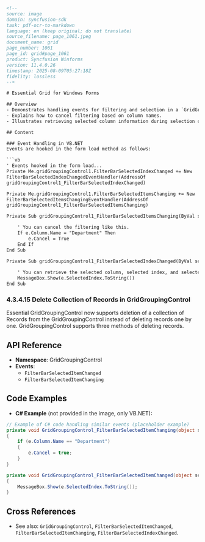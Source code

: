 ```html
<!--
source: image
domain: syncfusion-sdk
task: pdf-ocr-to-markdown
language: en (keep original; do not translate)
source_filename: page_1061.jpeg
document_name: grid
page_number: 1061
page_id: grid#page_1061
product: Syncfusion Winforms
version: 11.4.0.26
timestamp: 2025-08-09T05:27:18Z
fidelity: lossless
-->

# Essential Grid for Windows Forms

## Overview
- Demonstrates handling events for filtering and selection in a `GridGroupingControl`.
- Explains how to cancel filtering based on column names.
- Illustrates retrieving selected column information during selection changes.

## Content

### Event Handling in VB.NET
Events are hooked in the form load method as follows:

```vb
' Events hooked in the form load...
Private Me.gridGroupingControl1.FilterBarSelectedIndexChanged += New
FilterBarSelectedIndexChangedEventHandler(AddressOf
gridGroupingControl1_FilterBarSelectedIndexChanged)

Private Me.gridGroupingControl1.FilterBarSelectedItemsChanging += New
FilterBarSelectedItemsChangingEventHandler(AddressOf
gridGroupingControl1_FilterBarSelectedItemsChanging)

Private Sub gridGroupingControl1_FilterBarSelectedItemsChanging(ByVal sender As Object, ByVal e As FilterBarSelectedItemsChangingEventArgs)

    ' You can cancel the filtering like this.
    If e.Column.Name = "Department" Then
        e.Cancel = True
    End If
End Sub

Private Sub gridGroupingControl1_FilterBarSelectedIndexChanged(ByVal sender As Object, ByVal e As FilterBarSelectedIndexChangedEventArgs)
    
    ' You can retrieve the selected column, selected index, and selected text.
    MessageBox.Show(e.SelectedIndex.ToString())
End Sub
```

### 4.3.4.15 Delete Collection of Records in GridGroupingControl

Essential GridGroupingControl now supports deletion of a collection of Records from the GridGroupingControl instead of deleting records one by one. GridGroupingControl supports three methods of deleting records.

## API Reference
- **Namespace**: GridGroupingControl
- **Events**:
  - `FilterBarSelectedItemChanged`
  - `FilterBarSelectedItemChanging`

## Code Examples
- **C# Example** (not provided in the image, only VB.NET):
```csharp
// Example of C# code handling similar events (placeholder example)
private void GridGroupingControl_FilterBarSelectedItemChanging(object sender, FilterBarSelectedItemChangingEventArgs e)
{
    if (e.Column.Name == "Department")
    {
        e.Cancel = true;
    }
}

private void GridGroupingControl_FilterBarSelectedItemChanged(object sender, FilterBarSelectedItemChangedEventArgs e)
{
    MessageBox.Show(e.SelectedIndex.ToString());
}
```

## Cross References
- See also: `GridGroupingControl`, `FilterBarSelectedItemChanged`, `FilterBarSelectedItemChanging`, `FilterBarSelectedIndexChanged`.

<!-- tags: [GridGroupingControl, FilterBar, EventHandling, WindowsForms, Syncfusion, Version11.4.0.26] keywords: [Events, Filtering, Selection, RecordDeletion, DataGrid, WinForms, GridGroupingControl, FilterBar] -->
```